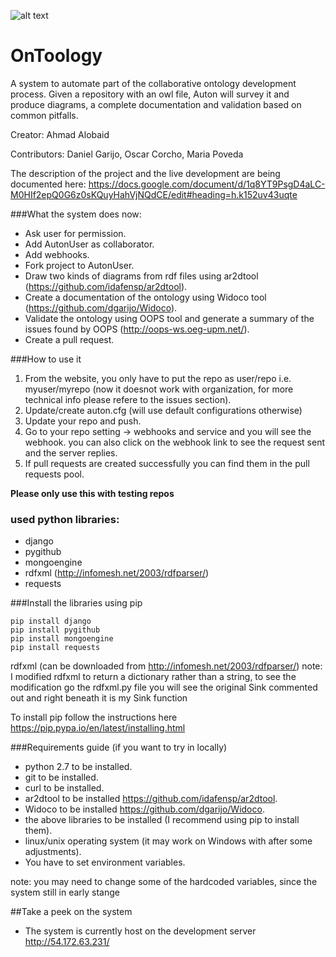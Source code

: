 ![alt text](https://raw.githubusercontent.com/OnToology/OnToology/master/ontoology.png "OnToology")
# OnToology
A system to automate part of the collaborative ontology development process. Given a repository with an owl file, Auton will survey it and produce diagrams, a complete documentation and validation based on common pitfalls.

Creator: Ahmad Alobaid

Contributors: Daniel Garijo, Oscar Corcho, Maria Poveda

The description of the project and the live development are being documented here: https://docs.google.com/document/d/1q8YT9PsgD4aLC-M0HIf2epQ0G6z0sKQuyHahVjNQdCE/edit#heading=h.k152uv43uqte





###What the system does now:
* Ask user for permission.
* Add AutonUser as collaborator.
* Add webhooks.
* Fork project to AutonUser.
* Draw two kinds of diagrams from rdf files using ar2dtool (https://github.com/idafensp/ar2dtool).
* Create a documentation of the ontology using Widoco tool (https://github.com/dgarijo/Widoco).
* Validate the ontology using OOPS tool and generate a summary of the issues found by OOPS (http://oops-ws.oeg-upm.net/).
* Create a pull request.



###How to use it 
1. From the website, you only have to put the repo as user/repo i.e. myuser/myrepo (now it doesnot work with organization, for more technical info please refere to the issues section).
2. Update/create auton.cfg (will use default configurations otherwise)
3. Update your repo and push.
4. Go to your repo setting -> webhooks and service and you will see the webhook. you can also click on the webhook link to see the request sent and the server replies.
5. If pull requests are created successfully you can find them in the pull requests pool.

**Please only use this with testing repos**



### used python libraries:
* django
* pygithub
* mongoengine
* rdfxml (http://infomesh.net/2003/rdfparser/)
* requests


###Install the libraries using pip
```
pip install django
pip install pygithub
pip install mongoengine
pip install requests
```
rdfxml (can be downloaded from http://infomesh.net/2003/rdfparser/)
note: I modified rdfxml to return a dictionary rather than a string, to see 
the modification go the rdfxml.py file you will see the original Sink commented out
 and right beneath it is my Sink function 

To install pip follow the instructions here https://pip.pypa.io/en/latest/installing.html


###Requirements guide (if you want to try in locally)
* python 2.7 to be installed.
* git to be installed.
* curl to be installed.
* ar2dtool to be installed https://github.com/idafensp/ar2dtool.
* Widoco to be installed https://github.com/dgarijo/Widoco.
* the above libraries to be installed (I recommend using pip to install them).
* linux/unix operating system (it may work on Windows with after some adjustments).
* You have to set environment variables.

note: you may need to change some of the hardcoded variables, since the system still in early stange



##Take a peek on the system
* The system is currently host on the development server http://54.172.63.231/ 






